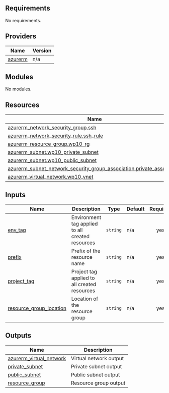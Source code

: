 <!-- BEGIN_TF_DOCS -->
## Requirements

No requirements.

## Providers

| Name | Version |
|------|---------|
| <a name="provider_azurerm"></a> [azurerm](#provider\_azurerm) | n/a |

## Modules

No modules.

## Resources

| Name | Type |
|------|------|
| [azurerm_network_security_group.ssh](https://registry.terraform.io/providers/hashicorp/azurerm/latest/docs/resources/network_security_group) | resource |
| [azurerm_network_security_rule.ssh_rule](https://registry.terraform.io/providers/hashicorp/azurerm/latest/docs/resources/network_security_rule) | resource |
| [azurerm_resource_group.wp10_rg](https://registry.terraform.io/providers/hashicorp/azurerm/latest/docs/resources/resource_group) | resource |
| [azurerm_subnet.wp10_private_subnet](https://registry.terraform.io/providers/hashicorp/azurerm/latest/docs/resources/subnet) | resource |
| [azurerm_subnet.wp10_public_subnet](https://registry.terraform.io/providers/hashicorp/azurerm/latest/docs/resources/subnet) | resource |
| [azurerm_subnet_network_security_group_association.private_association](https://registry.terraform.io/providers/hashicorp/azurerm/latest/docs/resources/subnet_network_security_group_association) | resource |
| [azurerm_virtual_network.wp10_vnet](https://registry.terraform.io/providers/hashicorp/azurerm/latest/docs/resources/virtual_network) | resource |

## Inputs

| Name | Description | Type | Default | Required |
|------|-------------|------|---------|:--------:|
| <a name="input_env_tag"></a> [env\_tag](#input\_env\_tag) | Environment tag applied to all created resources | `string` | n/a | yes |
| <a name="input_prefix"></a> [prefix](#input\_prefix) | Prefix of the resource name | `string` | n/a | yes |
| <a name="input_project_tag"></a> [project\_tag](#input\_project\_tag) | Project tag applied to all created resources | `string` | n/a | yes |
| <a name="input_resource_group_location"></a> [resource\_group\_location](#input\_resource\_group\_location) | Location of the resource group | `string` | n/a | yes |

## Outputs

| Name | Description |
|------|-------------|
| <a name="output_azurerm_virtual_network"></a> [azurerm\_virtual\_network](#output\_azurerm\_virtual\_network) | Virtual network output |
| <a name="output_private_subnet"></a> [private\_subnet](#output\_private\_subnet) | Private subnet output |
| <a name="output_public_subnet"></a> [public\_subnet](#output\_public\_subnet) | Public subnet output |
| <a name="output_resource_group"></a> [resource\_group](#output\_resource\_group) | Resource group output |
<!-- END_TF_DOCS -->